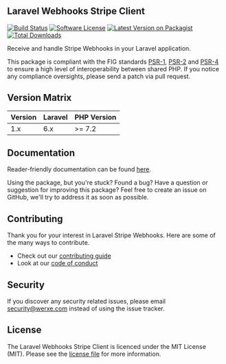 ## Laravel Webhooks Stripe Client

[![Build Status][icon-travis]][link-travis]
[![Software License][icon-license]][link-license]
[![Latest Version on Packagist][icon-version]][link-packagist]
[![Total Downloads][icon-downloads]][link-packagist]

Receive and handle Stripe Webhooks in your Laravel application.

This package is compliant with the FIG standards [PSR-1][link-psr-1], [PSR-2][link-psr-2] and [PSR-4][link-psr-4] to ensure a high level of interoperability between shared PHP. If you notice any compliance oversights, please send a patch via pull request.

## Version Matrix

Version | Laravel | PHP Version
------- | ------- | ------------
1.x     | 6.x     | >= 7.2

## Documentation

Reader-friendly documentation can be found [here][link-docs].

Using the package, but you're stuck? Found a bug? Have a question or suggestion for improving this package? Feel free to create an issue on GitHub, we'll try to address it as soon as possible.

## Contributing

Thank you for your interest in Laravel Stripe Webhooks. Here are some of the many ways to contribute.

- Check out our [contributing guide](/.github/CONTRIBUTING.md)
- Look at our [code of conduct](/.github/CODE_OF_CONDUCT.md)

## Security

If you discover any security related issues, please email security@werxe.com instead of using the issue tracker.

## License

The Laravel Webhooks Stripe Client is licenced under the MIT License (MIT). Please see the [license file](LICENSE) for more information.

[link-docs]:      https://open-source.werxe.com/laravel-stripe-webhooks/
[link-psr-1]:     http://www.php-fig.org/psr/psr-1/
[link-psr-2]:     http://www.php-fig.org/psr/psr-2/
[link-psr-4]:     http://www.php-fig.org/psr/psr-4/
[link-travis]:    https://travis-ci.org/laravel-webhooks/client-stripe
[link-license]:   https://opensource.org/licenses/MIT
[link-packagist]: https://packagist.org/packages/laravel-webhooks/client-stripe

[icon-travis]:    https://img.shields.io/travis/laravel-webhooks/client-stripe.svg?style=flat-square&label=Travis%20CI
[icon-license]:   https://img.shields.io/packagist/l/laravel-webhooks/client-stripe.svg?style=flat-square&label=License
[icon-version]:   https://img.shields.io/packagist/v/laravel-webhooks/client-stripe.svg?style=flat-square&label=Version
[icon-downloads]: https://img.shields.io/packagist/dt/laravel-webhooks/client-stripe.svg?style=flat-square&label=Downloads
